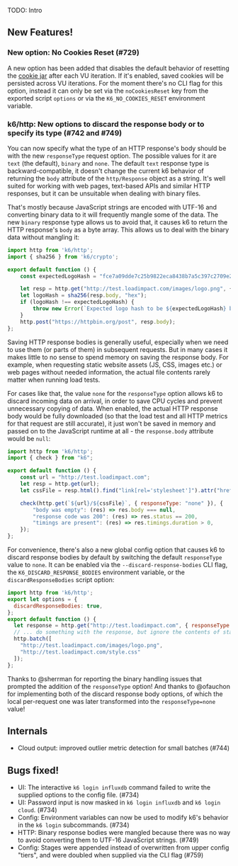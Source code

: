 TODO: Intro

## New Features!

### New option: No Cookies Reset (#729)

A new option has been added that disables the default behavior of resetting the [cookie jar](https://docs.k6.io/docs/cookies) after each VU iteration. If it's enabled, saved cookies will be persisted across VU iterations. For the moment there's no CLI flag for this option, instead it can only be set via the `noCookiesReset` key from the exported script `options` or via the `K6_NO_COOKIES_RESET` environment variable.

### k6/http: New options to discard the response body or to specify its type (#742 and #749)

You can now specify what the type of an HTTP response's body should be with the new `responseType` request option. The possible values for it are `text` (the default), `binary` and `none`. The default `text` response type is backward-compatible, it doesn't change the current k6 behavior of returning the `body` attribute of the `http/Response` object as a string. It's well suited for working with web pages, text-based APIs and similar HTTP responses, but it can be unsuitable when dealing with binary files.

That's mostly because JavaScript strings are encoded with UTF-16 and converting binary data to it will frequently mangle some of the data. The new `binary` response type allows us to avoid that, it causes k6 to return the HTTP response's `body` as a byte array. This allows us to deal with the binary data without mangling it:
```js
import http from 'k6/http';
import { sha256 } from 'k6/crypto';

export default function () {
    const expectedLogoHash = "fce7a09dde7c25b9822eca8438b7a5c397c2709e280e8e50f04d98bc8a66f4d9";

    let resp = http.get("http://test.loadimpact.com/images/logo.png", { responseType: "binary" });
    let logoHash = sha256(resp.body, "hex");
    if (logoHash !== expectedLogoHash) {
        throw new Error(`Expected logo hash to be ${expectedLogoHash} but it was ${logoHash}`);
    }
    http.post("https://httpbin.org/post", resp.body);
};
```

Saving HTTP response bodies is generally useful, especially when we need to use them (or parts of them) in subsequent requests. But in many cases it makes little to no sense to spend memory on saving the response body. For example, when requesting static website assets (JS, CSS, images etc.) or web pages without needed information, the actual file contents rarely matter when running load tests.

For cases like that, the value `none` for the `responseType` option allows k6 to discard incoming data on arrival, in order to save CPU cycles and prevent unnecessary copying of data. When enabled, the actual HTTP response body would be fully downloaded (so that the load test and all HTTP metrics for that request are still accurate), it just won't be saved in memory and passed on to the JavaScript runtime at all - the `response.body` attribute would be `null`:

```js
import http from 'k6/http';
import { check } from "k6";

export default function () {
    const url = "http://test.loadimpact.com";
    let resp = http.get(url);
    let cssFile = resp.html().find("link[rel='stylesheet']").attr("href");

    check(http.get(`${url}/${cssFile}`, { responseType: "none" }), {
        "body was empty": (res) => res.body === null,
        "response code was 200": (res) => res.status == 200,
        "timings are present": (res) => res.timings.duration > 0,
    });
};
```

For convenience, there's also a new global config option that causes k6 to discard response bodies by default by switching the default `responseType` value to `none`. It can be enabled via the `--discard-response-bodies` CLI flag, the `K6_DISCARD_RESPONSE_BODIES` environment variable, or the `discardResponseBodies` script option:
```js
import http from 'k6/http';
export let options = {
  discardResponseBodies: true,
};
export default function () {
  let response = http.get("http://test.loadimpact.com", { responseType: "text" });
  // ... do something with the response, but ignore the contents of static files:
  http.batch([
    "http://test.loadimpact.com/images/logo.png",
    "http://test.loadimpact.com/style.css"
  ]);
};
```

Thanks to @sherrman for reporting the binary handling issues that prompted the addition of the `responseType` option! And thanks to @ofauchon for implementing both of the discard response body options, of which the local per-request one was later transformed into the `responseType=none` value!

## Internals

* Cloud output: improved outlier metric detection for small batches (#744)

## Bugs fixed!

* UI: The interactive `k6 login influxdb` command failed to write the supplied options to the config file. (#734)
* UI: Password input is now masked in `k6 login influxdb` and `k6 login cloud`. (#734)
* Config: Environment variables can now be used to modify k6's behavior in the `k6 login` subcommands. (#734)
* HTTP: Binary response bodies were mangled because there was no way to avoid converting them to UTF-16 JavaScript strings. (#749)
* Config: Stages were appended instead of overwritten from upper config "tiers", and were doubled when supplied via the CLI flag (#759)